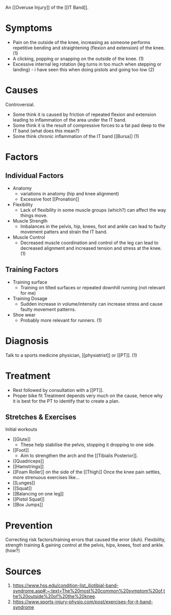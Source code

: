 An [[Overuse Injury]] of the [[IT Band]].
# Symptoms
- Pain on the outside of the knee, increasing as someone performs repetitive bending and straightening (flexion and extension) of the knee. (1)
- A clicking, popping or snapping on the outside of the knee. (1)
- Excessive internal leg rotation (leg turns in too much when stepping or landing) - i have seen this when doing pistols and going too low (2)
# Causes
Controversial.
- Some think it is caused by friction of repeated flexion and extension leading to inflammation of the area under the IT band.
- Some think it is the result of compressive forces to a fat pad deep to the IT band (what does this mean?)
- Some think chronic inflammation of the IT band [[Bursa]]
(1)
# Factors
## Individual Factors
- Anatomy
	- variations in anatomy (hip and knee alignment)
	- Excessive foot [[Pronation]]
- Flexibility
	- Lack of flexibility in some muscle groups (which?) can affect the way things move.
- Muscle Strength
	- Imbalances in the pelvis, hip, knees, foot and ankle can lead to faulty movement patters and strain the IT band.
- Muscle Control
	- Decreased muscle coordination and control of the leg can lead to decreased alignment and increased tension and stress at the knee.
(1)
## Training Factors
- Training surface
	- Training on tilted surfaces or repeated downhill running (not relevant for me)
- Training Dosage
	- Sudden increase in volume/intensity can increase stress and cause faulty movement patterns.
- Shoe wear
	- Probably more relevant for runners.
(1)
# Diagnosis
Talk to a sports medicine physician, [[physiatrist]] or [[PT]].
(1)
# Treatment
- Rest followed by consultation with a [[PT]].
- Proper bike fit
Treatment depends very much on the cause, hence why it is best for the PT to identify that to create a plan.
## Stretches & Exercises
Initial workouts
- [[Glute]]
	- These help stabilise the pelvis, stopping it dropping to one side. 
- [[Foot]]
	- Aim to strengthen the arch and the [[Tibialis Posterior]].
- [[Quadriceps]]
- [[Hamstrings]]
- [[Foam Roller]] on the side of the [[Thigh]]
Once the knee pain settles, more strenuous exercises like...
- [[Lunges]]
- [[Squat]]
- [[Balancing on one leg]]
- [[Pistol Squat]]
- [[Box Jumps]]
# Prevention
Correcting risk factors/training errors that caused the error (duh).
Flexibility, strength training & gaining control at the pelvis, hips, knees, foot and ankle. (how?)
# Sources
1) https://www.hss.edu/condition-list_iliotibial-band-syndrome.asp#:~:text=The%20most%20common%20symptom%20of,the%20outside%20of%20the%20knee.
2) https://www.sports-injury-physio.com/post/exercises-for-it-band-syndrome